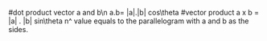 #dot product
vector a and b\n
a.b= |a|.|b| cos\theta
#vector product
a x b = |a| . |b| sin\theta n^
value equals to the parallelogram with a and b as the sides.
